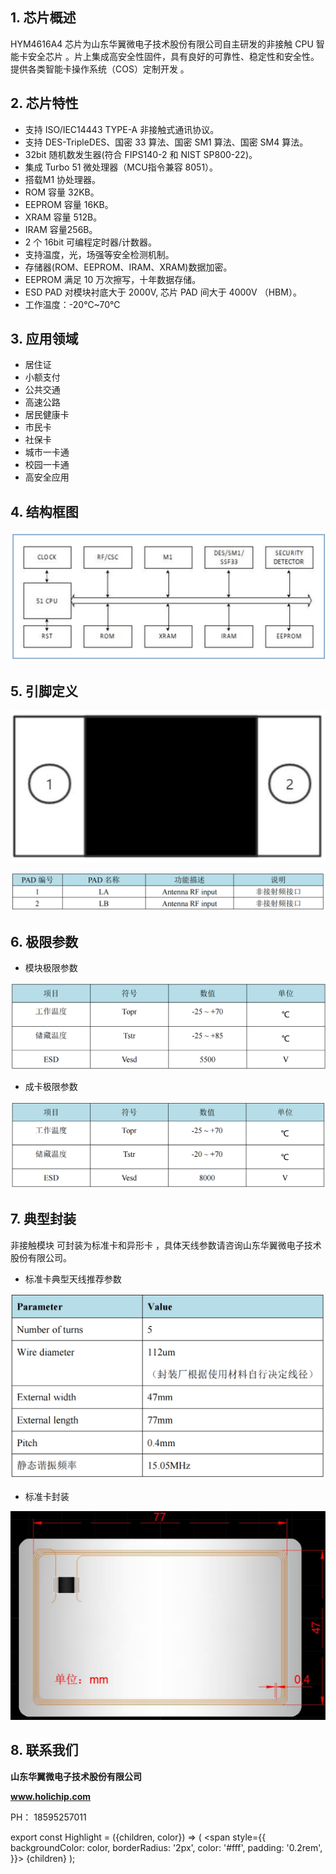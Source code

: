 
## 1. 芯片概述

HYM4616A4 芯片为山东华翼微电子技术股份有限公司自主研发的<Highlight color="#25c2a0">非接触 CPU 智能卡安全芯片</Highlight> 。片上集成高安全性固件，具有良好的可靠性、稳定性和安全性。<Highlight color="#25c2a0"> 提供各类智能卡操作系统（COS）定制开发</Highlight> 。


## 2. 芯片特性

- 支持 ISO/IEC14443 TYPE-A 非接触式通讯协议。
- 支持 DES-TripleDES、国密 33 算法、国密 SM1 算法、国密 SM4 算法。
- 32bit 随机数发生器(符合 FIPS140-2 和 NIST SP800-22)。
- 集成 Turbo 51 微处理器（MCU指令兼容 8051）。
- 搭载M1 协处理器。
- ROM 容量 32KB。
- EEPROM 容量 16KB。
- XRAM 容量 512B。
- IRAM 容量256B。
- 2 个 16bit 可编程定时器/计数器。
- 支持温度，光，场强等安全检测机制。
- 存储器(ROM、EEPROM、IRAM、XRAM)数据加密。
- EEPROM 满足 10 万次擦写，十年数据存储。
- ESD PAD 对模块衬底大于 2000V, 芯片 PAD 间大于 4000V （HBM）。
- 工作温度：-20℃~70℃


## 3. 应用领域

- 居住证
- 小额支付
- 公共交通
- 高速公路
- 居民健康卡
- 市民卡
- 社保卡
- 城市一卡通
- 校园一卡通
- 高安全应用


## 4. 结构框图

![img](../../../static/img/document/HYM4616A41.png)


## 5. 引脚定义

![img](../../../static/img/document/HYM4616A42.png)

![img](../../../static/img/document/HYM4616A43.png)


## 6. 极限参数

- 模块极限参数

![img](../../../static/img/document/HYM4616A44.png)

- 成卡极限参数

![img](../../../static/img/document/HYM4616A45.png)


## 7. 典型封装

非接触模块<Highlight color="#25c2a0"> 可封装为标准卡和异形卡</Highlight> ，具体天线参数请咨询山东华翼微电子技术股份有限公司。

- 标准卡典型天线推荐参数

![img](../../../static/img/document/HYM4616A46.png)

- 标准卡封装

![img](../../../static/img/document/HYM4616A47.png)



## 8. 联系我们

**山东华翼微电子技术股份有限公司**

**www.holichip.com**

<Highlight color="#25c2a0"> PH： 18595257011</Highlight> 


export const Highlight = ({children, color}) => (
  <span
    style={{
      backgroundColor: color,
      borderRadius: '2px',
      color: '#fff',
      padding: '0.2rem',
    }}>
    {children}
  </span>
);